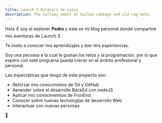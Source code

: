 ```yaml
---
title: Launch X Bitácora de viaje
description: The hallway smelt of boiled cabbage and old rag mats.
---
```


Hola ✌️  soy el explorer **Pedro** y este es mi blog personal donde compartiré mis aventuras de Launch X.

Te invito a conocer mis aprendizajes y leer mis experiencias.

Soy una persona a la cual le gustan los retos y la programación, por lo que espero con este programa pueda crecer en el ámbito profesional y personal.

Las expectativas que tengo de este proyecto son:

- Reforzar mis conocimietos de Git y GitHub
- Aprender sobre el desarrollo BackEd con nodeJS
- Aplicar mis conocimeintos de FronEnd
- Conocer sobre nuevas tecnologías de desarrollo Web
- Interactuar con nuevas personas

🚀
